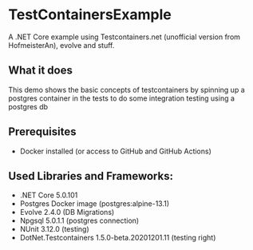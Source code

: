 # TestContainersExample
 A .NET Core example using Testcontainers.net (unofficial version from HofmeisterAn), evolve and stuff.

## What it does
This demo shows the basic concepts of testcontainers by spinning up a postgres container in the tests to do some integration testing using a postgres db 

## Prerequisites
* Docker installed (or access to GitHub and GitHub Actions)

## Used Libraries and Frameworks:
* .NET Core 5.0.101
* Postgres Docker image (postgres:alpine-13.1)
* Evolve 2.4.0 (DB Migrations)
* Npgsql 5.0.1.1 (postgres connection)
* NUnit 3.12.0 (testing)
* DotNet.Testcontainers 1.5.0-beta.20201201.11 (testing right)